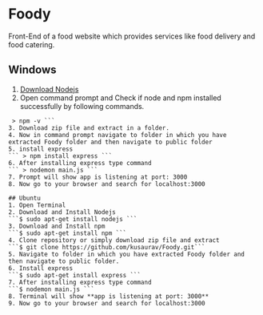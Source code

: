 # Foody
Front-End of a food website which provides services like food delivery and food catering. 
## Windows 
1. [Download Nodejs](https://nodejs.org/en/download/)
2. Open command prompt and Check if node and npm installed successfully by following commands.
``` > node -v 
 > npm -v ```
3. Download zip file and extract in a folder.
4. Now in command prompt navigate to folder in which you have extracted Foody folder and then navigate to public folder
5. install express 
``` > npm install express ```
6. After installing express type command 
``` > nodemon main.js ```
7. Prompt will show app is listening at port: 3000
8. Now go to your browser and search for localhost:3000
 
## Ubuntu 
1. Open Terminal
2. Download and Install Nodejs 
```$ sudo apt-get install nodejs ```
3. Download and Install npm
```$ sudo apt-get install npm ``` 
4. Clone repository or simply download zip file and extract
```$ git clone https://github.com/kusaurav/Foody.git```
5. Navigate to folder in which you have extracted Foody folder and then navigate to public folder.
6. Install express 
```$ sudo apt-get install express ``` 
7. After installing express type command 
```$ nodemon main.js ```
8. Terminal will show **app is listening at port: 3000**
9. Now go to your browser and search for localhost:3000
